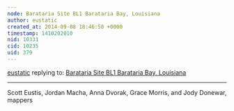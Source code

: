 ```yaml
---
node: Barataria Site BL1 Barataria Bay, Louisiana
author: eustatic
created_at: 2014-09-08 18:46:50 +0000
timestamp: 1410202010
nid: 10331
cid: 10235
uid: 379
---
```




[eustatic](../profile/eustatic) replying to: [Barataria Site BL1 Barataria Bay, Louisiana](../map/barataria-site-bl1-barataria-bay-louisiana/04-19-2014)

----
Scott Eustis, Jordan Macha, Anna Dvorak, Grace Morris, and Jody Donewar, mappers